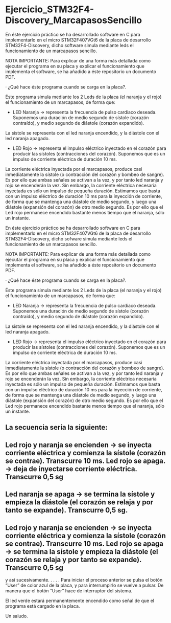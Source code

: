 # Ejercicio_STM32F4-Discovery_MarcapasosSencillo

En éste ejercicio práctico se ha desarrollado software en C para implementarlo en el micro STM32F407VGt6 de la  placa de desarrollo 
STM32F4-Discovery, dicho software simula mediante leds el funcionamiento de un marcapasos sencillo.

NOTA IMPORTANTE: Para explicar de una forma más detallada como ejecutar el programa en su placa y explicar el funcionamiento que 
implementa el software, se ha añadido a éste repositorio un documento PDF.

· ¿Qué hace éste programa cuando se carga en la placa?.

Éste programa simula mediante los 2 Leds de la placa (el naranja y el rojo) el funcionamiento de un marcapasos, de forma que:

- LED Naranja -> representa la frecuencia de pulso cardiaco deseada. Suponemos una duración de medio segundo de sístole 
(corazón contraído), y medio segundo de diástole (corazón expandido).

La sístole se representa con el led naranja encendido, y la diástole con el led naranja apagado.

- LED Rojo -> representa el impulso eléctrico inyectado en el corazón para producir las sístoles (contracciones del corazón). 
Suponemos que es un impulso de corriente eléctrica de duración 10 ms.

La corriente eléctrica inyectada por el marcapasos, produce casi inmediatamente la sístole (o contracción del corazón y bombeo de sangre).
Es por ello que ambas señales se activan a la vez, y por tanto led naranja y rojo se encenderán la vez. 
Sin embargo, la corriente eléctrica necesaria inyectada es sólo un impulso de pequeña duración. Estimamos que basta con un impulso
eléctrico de duración 10 ms para la inyección de corriente, de forma que se mantenga una diástole de medio segundo, y luego una diástole
(expansión del corazón) de otro medio segundo.
Es por ello que el Led rojo permanece encendido bastante menos tiempo que el naranja, sólo un instante.

En éste ejercicio práctico se ha desarrollado software en C para implementarlo en el micro STM32F407VGt6 de la  placa de desarrollo 
STM32F4-Discovery, dicho sofware simula mediante leds el funcionamiento de un marcapasos sencillo.

NOTA IMPORTANTE: Para explicar de una forma más detallada como ejecutar el programa en su placa y explicar el funcionamiento que 
implementa el software, se ha añadido a éste repositorio un documento PDF.

· ¿Qué hace éste programa cuando se carga en la placa?.

Éste programa simula mediante los 2 Leds de la placa (el naranja y el rojo) el funcionamiento de un marcapasos, de forma que:

- LED Naranja -> representa la frecuencia de pulso cardiaco deseada. Suponemos una duración de medio segundo de sístole 
(corazón contraído), y medio segundo de diástole (corazón expandido).

La sístole se representa con el led naranja encendido, y la diástole con el led naranja apagado.

- LED Rojo -> representa el impulso eléctrico inyectado en el corazón para producir las sístoles (contracciones del corazón). 
Suponemos que es un impulso de corriente eléctrica de duración 10 ms.

La corriente eléctrica inyectada por el marcapasos, produce casi inmediatamente la sístole (o contracción del corazón y bombeo de sangre).
Es por ello que ambas señales se activan a la vez, y por tanto led naranja y rojo se encenderán la vez. 
Sin embargo, la corriente eléctrica necesaria inyectada es sólo un impulso de pequeña duración. Estimamos que basta con un impulso
eléctrico de duración 10 ms para la inyección de corriente, de forma que se mantenga una diástole de medio segundo, y luego una diástole
(expansión del corazón) de otro medio segundo.
Es por ello que el Led rojo permanece encendido bastante menos tiempo que el naranja, sólo un instante.

La secuencia sería la siguiente:
--------------------------------------------------------------------
Led rojo y naranja se encienden -> se inyecta corriente eléctrica y comienza la sístole (corazón se contrae).
Transcurre 10 ms.
Led rojo se apaga. -> deja de inyectarse corriente eléctrica.
Transcurre 0,5 sg
--------------------------------------------------------------------
Led naranja se apaga -> se termina la sístole y empieza la diástole (el corazón se relaja y por tanto se expande).
Transcurre 0,5 sg.
--------------------------------------------------------------------
Led rojo y naranja se encienden -> se inyecta corriente eléctrica y comienza la sístole (corazón se contrae).
Transcurre 10 ms.
Led rojo se apaga ->  se termina la sístole y empieza la diástole (el corazón se relaja y por tanto se expande).
Transcurre 0,5 sg
--------------------------------------------------------------------
y así sucesivamente.
      .
      .
      .
      .
Para iniciar el proceso anterior se pulsa el botón “User” de color azul de la placa, y para interrumpirlo se vuelve a pulsar. 
De manera que el botón “User” hace de interruptor del sistema. 

El led verde estará permanentemente encendido como señal de que el programa está cargado en la placa.


Un saludo.



